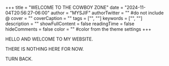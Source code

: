 +++
title = "WELCOME TO THE COWBOY ZONE"
date = "2024-11-04T20:56:27-06:00"
author = "MYSJIF"
authorTwitter = "" #do not include @
cover = ""
coverCaption = ""
tags = ["", ""]
keywords = ["", ""]
description = ""
showFullContent = false
readingTime = false
hideComments = false
color = "" #color from the theme settings
+++

HELLO AND WELCOME TO MY WEBSITE. 

THERE IS NOTHING HERE FOR NOW. 

TURN BACK.
